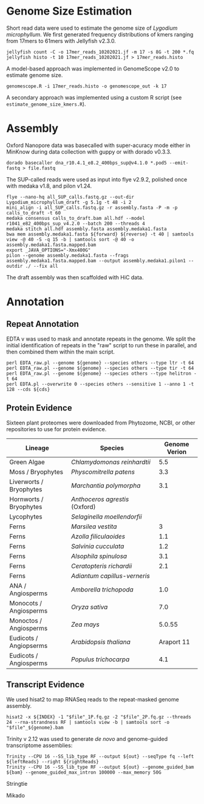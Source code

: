 # Genome Size Estimation 

Short read data were used to estimate the genome size of <i>Lygodium microphyllum</i>. We first generated frequency distributions of kmers ranging from 17mers to 61mers with Jellyfish v2.3.0. 
```
jellyfish count -C -o 17mer_reads_10202021.jf -m 17 -s 8G -t 200 *.fq 
jellyfish histo -t 10 17mer_reads_10202021.jf > 17mer_reads.histo
```
A model-based approach was implemented in GenomeScope v2.0 to estimate genome size. 
```
genomescope.R -i 17mer_reads.histo -o genomescope_out -k 17
```
A secondary approach was implemented using a custom R script (see `estimate_genome_size_kmers.R`). 

# Assembly 

Oxford Nanopore data was basecalled with super-acuracy mode either in MinKnow during data collection with guppy or with dorado v0.3.3.

```
dorado basecaller dna_r10.4.1_e8.2_400bps_sup@v4.1.0 *.pod5 --emit-fastq > file.fastq
```

The SUP-called reads were used as input into flye v2.9.2, polished once with medaka v1.8, and pilon v1.24. 
```
flye --nano-hq all_SUP_calls.fastq.gz --out-dir Lygodium_microphyllum_draft -g 5.1g -t 48 -i 2
mini_align -i all_SUP_calls.fastq.gz -r assembly.fasta -P -m -p calls_to_draft -t 60
medaka consensus calls_to_draft.bam all.hdf --model r1041_e82_400bps_sup_v4.2.0 --batch 200 --threads 4
medaka stitch all.hdf assembly.fasta assembly.medaka1.fasta
bwa mem assembly.medaka1.fasta ${forward} ${reverse} -t 40 | samtools view -@ 40 -S -q 15 -b | samtools sort -@ 40 -o assembly.medaka1.fasta.mapped.bam
export _JAVA_OPTIONS="-Xmx400G"
pilon --genome assembly.medaka1.fasta --frags assembly.medaka1.fasta.mapped.bam --output assembly.medaka1.pilon1 --outdir ./ --fix all
```

The draft assembly was then scaffolded with HiC data. 

# Annotation

## Repeat Annotation

EDTA v was used to mask and annotate repeats in the genome. We split the initial identification of repeats in the "raw" script to run these in parallel, and then combined them within the main script. 
```
perl EDTA_raw.pl --genome ${genome} --species others --type ltr -t 64
perl EDTA_raw.pl --genome ${genome} --species others --type tir -t 64
perl EDTA_raw.pl --genome ${genome} --species others --type helitron -t 64
perl EDTA.pl --overwrite 0 --species others --sensitive 1 --anno 1 -t 128 --cds ${cds}
```
## Protein Evidence 
Sixteen plant proteomes were downloaded from Phytozome, NCBI, or other repositories to use for protein evidence. 

| Lineage                 | Species                            | Genome Verion |
| ------------------------| ---------------------------------- |---------------
| Green Algae             |<i>Chlamydomonas reinhardtii </i>   | 5.5           |
| Moss / Bryophytes       |<i> Physcomitrella patens</i>       | 3.3           |
| Liverworts / Bryophytes |<i>Marchantia polymorpha</i>        | 3.1           |
| Hornworts / Bryophytes  |<i>Anthoceros agrestis</i> (Oxford) |               |
| Lycophytes              |<i>Selaginella moellendorfii</i>    |               |
| Ferns                   |<i>Marsilea vestita</i>             | 3             |
| Ferns                   |<i>Azolla filiculaoides</i>         | 1.1           |
| Ferns                   |<i>Salvinia cucculata</i>           | 1.2           |
| Ferns                   |<i>Alsophila spinulosa</i>          | 3.1           |
| Ferns                   |<i>Ceratopteris richardii           | 2.1           |
| Ferns                   |<i>Adiantum capillus-verneris       |               |
| ANA / Angiosperms       |<i>Amborella trichopoda             | 1.0           |
| Monocots / Angiosperms  |<i>Oryza sativa</i>                 | 7.0           |
| Monoctos / Angiosperms  |<i>Zea mays</i>                     | 5.0.55        |
| Eudicots / Angiopserms  |<i>Arabidopsis thaliana</i>         | Araport 11    |
| Eudicots / Angiosperms  |<i>Populus trichocarpa</i>          | 4.1           |

## Transcript Evidence 

We used hisat2 to map RNASeq reads to the repeat-masked genome assembly. 
```
hisat2 -x ${INDEX} -1 "$file"_1P.fq.gz -2 "$file"_2P.fq.gz --threads 24 --rna-strandness RF | samtools view -b | samtools sort -o "$file"_${genome}.bam
```

Trinity v 2.12 was used to generate <i>de novo</i> and genome-guided transcriptome assemblies: 
```
Trinity --CPU 16 --SS_lib_type RF --output ${out} --seqType fq --left ${leftReads} --right ${rightReads}
Trinity --CPU 16 --SS_lib_type RF --output ${out} --genome_guided_bam ${bam} --genome_guided_max_intron 100000 --max_memory 50G
```

Stringtie 

Mikado 
